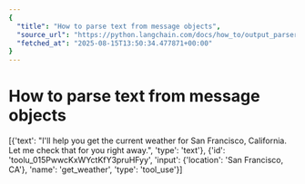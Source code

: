 ```yaml
---
{
  "title": "How to parse text from message objects",
  "source_url": "https://python.langchain.com/docs/how_to/output_parser_string/",
  "fetched_at": "2025-08-15T13:50:34.477871+00:00"
}
---
```


# How to parse text from message objects

[{'text': "I'll help you get the current weather for San Francisco, California. Let me check that for you right away.",
'type': 'text'},
{'id': 'toolu_015PwwcKxWYctKfY3pruHFyy',
'input': {'location': 'San Francisco, CA'},
'name': 'get_weather',
'type': 'tool_use'}]
